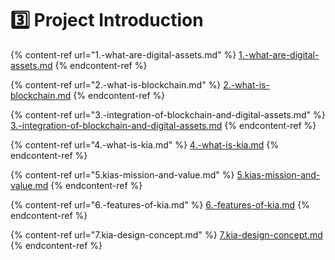 # 3️⃣ Project Introduction

{% content-ref url="1.-what-are-digital-assets.md" %}
[1.-what-are-digital-assets.md](1.-what-are-digital-assets.md)
{% endcontent-ref %}

{% content-ref url="2.-what-is-blockchain.md" %}
[2.-what-is-blockchain.md](2.-what-is-blockchain.md)
{% endcontent-ref %}

{% content-ref url="3.-integration-of-blockchain-and-digital-assets.md" %}
[3.-integration-of-blockchain-and-digital-assets.md](3.-integration-of-blockchain-and-digital-assets.md)
{% endcontent-ref %}

{% content-ref url="4.-what-is-kia.md" %}
[4.-what-is-kia.md](4.-what-is-kia.md)
{% endcontent-ref %}

{% content-ref url="5.kias-mission-and-value.md" %}
[5.kias-mission-and-value.md](5.kias-mission-and-value.md)
{% endcontent-ref %}

{% content-ref url="6.-features-of-kia.md" %}
[6.-features-of-kia.md](6.-features-of-kia.md)
{% endcontent-ref %}

{% content-ref url="7.kia-design-concept.md" %}
[7.kia-design-concept.md](7.kia-design-concept.md)
{% endcontent-ref %}

